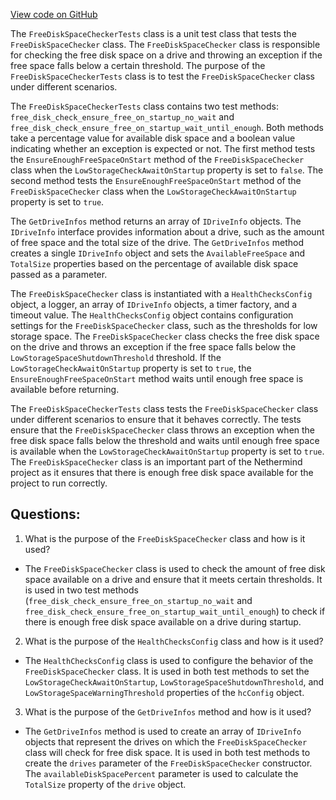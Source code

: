 [View code on GitHub](https://github.com/NethermindEth/nethermind/src/Nethermind/Nethermind.HealthChecks.Test/FreeDiskSpaceCheckerTests.cs)

The `FreeDiskSpaceCheckerTests` class is a unit test class that tests the `FreeDiskSpaceChecker` class. The `FreeDiskSpaceChecker` class is responsible for checking the free disk space on a drive and throwing an exception if the free space falls below a certain threshold. The purpose of the `FreeDiskSpaceCheckerTests` class is to test the `FreeDiskSpaceChecker` class under different scenarios.

The `FreeDiskSpaceCheckerTests` class contains two test methods: `free_disk_check_ensure_free_on_startup_no_wait` and `free_disk_check_ensure_free_on_startup_wait_until_enough`. Both methods take a percentage value for available disk space and a boolean value indicating whether an exception is expected or not. The first method tests the `EnsureEnoughFreeSpaceOnStart` method of the `FreeDiskSpaceChecker` class when the `LowStorageCheckAwaitOnStartup` property is set to `false`. The second method tests the `EnsureEnoughFreeSpaceOnStart` method of the `FreeDiskSpaceChecker` class when the `LowStorageCheckAwaitOnStartup` property is set to `true`.

The `GetDriveInfos` method returns an array of `IDriveInfo` objects. The `IDriveInfo` interface provides information about a drive, such as the amount of free space and the total size of the drive. The `GetDriveInfos` method creates a single `IDriveInfo` object and sets the `AvailableFreeSpace` and `TotalSize` properties based on the percentage of available disk space passed as a parameter.

The `FreeDiskSpaceChecker` class is instantiated with a `HealthChecksConfig` object, a logger, an array of `IDriveInfo` objects, a timer factory, and a timeout value. The `HealthChecksConfig` object contains configuration settings for the `FreeDiskSpaceChecker` class, such as the thresholds for low storage space. The `FreeDiskSpaceChecker` class checks the free disk space on the drive and throws an exception if the free space falls below the `LowStorageSpaceShutdownThreshold` threshold. If the `LowStorageCheckAwaitOnStartup` property is set to `true`, the `EnsureEnoughFreeSpaceOnStart` method waits until enough free space is available before returning.

The `FreeDiskSpaceCheckerTests` class tests the `FreeDiskSpaceChecker` class under different scenarios to ensure that it behaves correctly. The tests ensure that the `FreeDiskSpaceChecker` class throws an exception when the free disk space falls below the threshold and waits until enough free space is available when the `LowStorageCheckAwaitOnStartup` property is set to `true`. The `FreeDiskSpaceChecker` class is an important part of the Nethermind project as it ensures that there is enough free disk space available for the project to run correctly.
## Questions: 
 1. What is the purpose of the `FreeDiskSpaceChecker` class and how is it used?
- The `FreeDiskSpaceChecker` class is used to check the amount of free disk space available on a drive and ensure that it meets certain thresholds. It is used in two test methods (`free_disk_check_ensure_free_on_startup_no_wait` and `free_disk_check_ensure_free_on_startup_wait_until_enough`) to check if there is enough free disk space available on a drive during startup.

2. What is the purpose of the `HealthChecksConfig` class and how is it used?
- The `HealthChecksConfig` class is used to configure the behavior of the `FreeDiskSpaceChecker` class. It is used in both test methods to set the `LowStorageCheckAwaitOnStartup`, `LowStorageSpaceShutdownThreshold`, and `LowStorageSpaceWarningThreshold` properties of the `hcConfig` object.

3. What is the purpose of the `GetDriveInfos` method and how is it used?
- The `GetDriveInfos` method is used to create an array of `IDriveInfo` objects that represent the drives on which the `FreeDiskSpaceChecker` class will check for free disk space. It is used in both test methods to create the `drives` parameter of the `FreeDiskSpaceChecker` constructor. The `availableDiskSpacePercent` parameter is used to calculate the `TotalSize` property of the `drive` object.